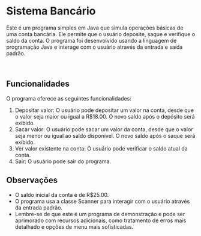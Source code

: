 <h1>Sistema Bancário</h1>
<p>Este é um programa simples em Java que simula operações básicas de uma conta bancária. 
  Ele permite que o usuário deposite, saque e verifique o saldo da conta. O programa foi 
  desenvolvido usando a linguagem de programação Java e interage com o usuário através da entrada e saída padrão.
</p> <br>
<h2>Funcionalidades</h2>

O programa oferece as seguintes funcionalidades:
<ol>
<li>Depositar valor: O usuário pode depositar um valor na conta, desde que o valor seja maior ou igual a R$18.00. O novo saldo após o depósito será exibido.</li>

<li>Sacar valor: O usuário pode sacar um valor da conta, desde que o valor seja menor ou igual ao saldo disponível. O novo saldo após o saque será exibido.</li>

<li>Ver valor existente na conta: O usuário pode verificar o saldo atual da conta.</li>

<li>Sair: O usuário pode sair do programa.</li>
</ol>

<h2>Observações</h2>
<ul>
<li>O saldo inicial da conta é de R$25.00.</li>
  
<li>O programa usa a classe Scanner para interagir com o usuário através da entrada padrão.</li>

<li>Lembre-se de que este é um programa de demonstração e pode ser aprimorado com recursos adicionais, como tratamento de erros mais detalhado e opções de menu mais sofisticadas.</li>
</ul>
